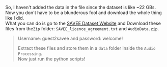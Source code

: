 So, I haven't added the data in the file since the dataset is like ~22 GBs. </br>
Now you don't have to be a blunderous fool and download the whole thing like I did. </br>
What you can do is go to the [SAVEE Dataset Website](http://kahlan.eps.surrey.ac.uk/savee/Data/) and Download these files from the`Zip` folder: `SAVEE_licence_agreement.txt` and `AudioData.zip`. </br>

> Username: guest2savee and password: welcome! </br>
>
> Extract these files and store them in a `data` folder inside the `Audio Processing`. </br>
> Now just run the python scripts!
